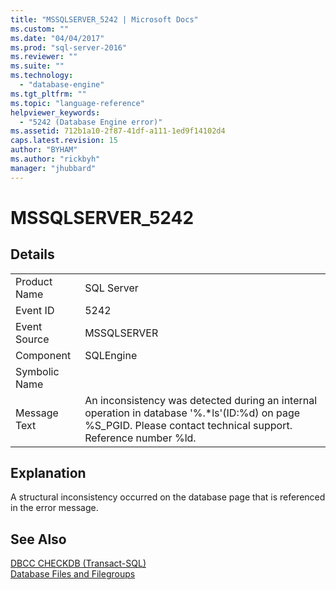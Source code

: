 ```yaml
---
title: "MSSQLSERVER_5242 | Microsoft Docs"
ms.custom: ""
ms.date: "04/04/2017"
ms.prod: "sql-server-2016"
ms.reviewer: ""
ms.suite: ""
ms.technology: 
  - "database-engine"
ms.tgt_pltfrm: ""
ms.topic: "language-reference"
helpviewer_keywords: 
  - "5242 (Database Engine error)"
ms.assetid: 712b1a10-2f87-41df-a111-1ed9f14102d4
caps.latest.revision: 15
author: "BYHAM"
ms.author: "rickbyh"
manager: "jhubbard"
---
```

# MSSQLSERVER_5242
  
## Details  
  
|||  
|-|-|  
|Product Name|SQL Server|  
|Event ID|5242|  
|Event Source|MSSQLSERVER|  
|Component|SQLEngine|  
|Symbolic Name||  
|Message Text|An inconsistency was detected during an internal operation in database '%.*ls'(ID:%d) on page %S_PGID. Please contact technical support. Reference number %ld.|  
  
## Explanation  
A structural inconsistency occurred on the database page that is referenced in the error message.  
  
## See Also  
[DBCC CHECKDB &#40;Transact-SQL&#41;](../Topic/DBCC%20CHECKDB%20(Transact-SQL).md)  
[Database Files and Filegroups](../Topic/Database%20Files%20and%20Filegroups.md)  
  
